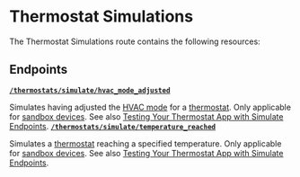 # Thermostat Simulations

The Thermostat Simulations route contains the following resources:

## Endpoints

[**`/thermostats/simulate/hvac_mode_adjusted`**](./hvac_mode_adjusted.md)

Simulates having adjusted the [HVAC mode](../../../capability-guides/thermostats/understanding-thermostat-concepts/hvac-mode.md) for a [thermostat](https://docs.seam.co/latest/capability-guides/thermostats). Only applicable for [sandbox devices](../../../core-concepts/workspaces/README.md#sandbox-workspaces). See also [Testing Your Thermostat App with Simulate Endpoints](../../../capability-guides/thermostats/testing-your-thermostat-app-with-simulate-endpoints.md).
[**`/thermostats/simulate/temperature_reached`**](./temperature_reached.md)

Simulates a [thermostat](https://docs.seam.co/latest/capability-guides/thermostats) reaching a specified temperature. Only applicable for [sandbox devices](../../../core-concepts/workspaces/README.md#sandbox-workspaces). See also [Testing Your Thermostat App with Simulate Endpoints](../../../capability-guides/thermostats/testing-your-thermostat-app-with-simulate-endpoints.md).
